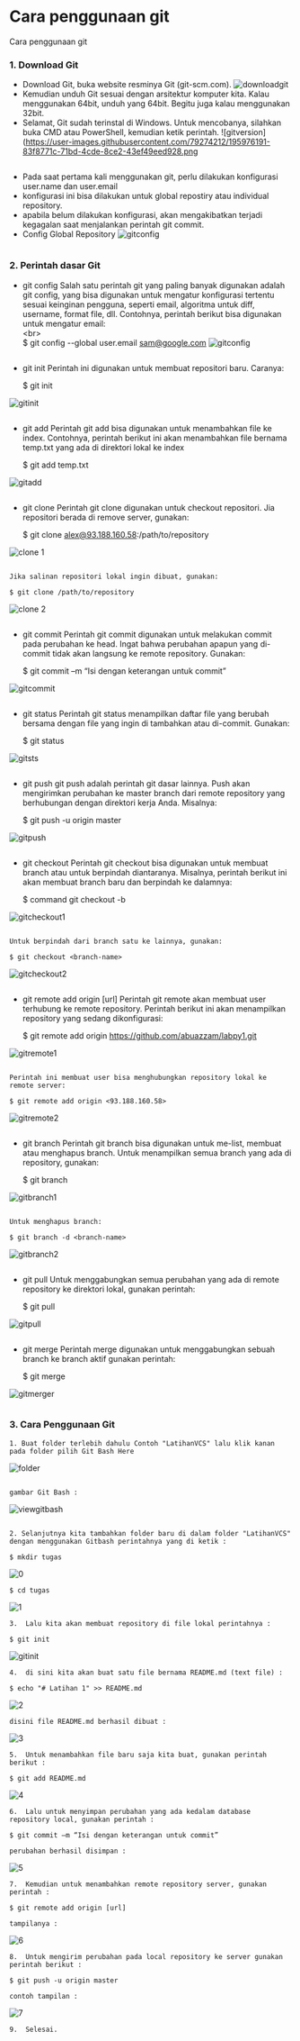 # Cara penggunaan git
Cara penggunaan git

### 1. Download Git
*   Download Git, buka website resminya Git (git-scm.com).
![downloadgit](https://user-images.githubusercontent.com/79274212/195904905-ad5c7f21-b92b-4416-acb0-f5d657e5842d.png)
*   Kemudian unduh Git sesuai dengan arsitektur komputer kita. Kalau
    menggunakan 64bit, unduh yang 64bit. Begitu juga kalau menggunakan 32bit.
*   Selamat, Git sudah terinstal di Windows. Untuk mencobanya, silahkan
    buka CMD atau PowerShell, kemudian ketik perintah.
![gitversion](https://user-images.githubusercontent.com/79274212/195976191-83f8771c-71bd-4cde-8ce2-43ef49eed928.png
<img scr="tugas/images/gitversion.png">

*   Pada saat pertama kali menggunakan git, perlu dilakukan konfigurasi user.name dan user.email 
*   konfigurasi ini bisa dilakukan untuk global repostiry atau individual repository.
*   apabila belum dilakukan konfigurasi, akan mengakibatkan terjadi kegagalan 
    saat menjalankan perintah git commit.
*   Config Global Repository
![gitconfig](https://user-images.githubusercontent.com/79274212/195976229-67b98caf-7514-4a09-983e-5c2092c79db5.png)
<img scr="tugas/images/gitconfig.png">

### 2. Perintah dasar Git

* git config
    Salah satu perintah git yang paling banyak digunakan adalah git config, yang bisa digunakan untuk mengatur konfigurasi tertentu sesuai keinginan pengguna, seperti email, algoritma untuk diff, username, format file, dll. Contohnya, perintah berikut bisa digunakan untuk mengatur email:
</br><br\>   
    $ git config --global user.email sam@google.com
![gitconfig](https://user-images.githubusercontent.com/79274212/195976229-67b98caf-7514-4a09-983e-5c2092c79db5.png)

<img scr="tugas/images/gitconfig.png">


* git init
    Perintah ini digunakan untuk membuat repositori baru. Caranya:
    
    $ git init

![gitinit](https://user-images.githubusercontent.com/79274212/195976332-3ba657c9-cf14-49ee-abc0-5b8192584e7a.PNG)

<img scr="tugas/images/gitinit.png">


* git add
    Perintah git add bisa digunakan untuk menambahkan file ke index. Contohnya, perintah berikut ini akan menambahkan file bernama temp.txt yang ada di direktori lokal ke index

    $ git add temp.txt

![gitadd](https://user-images.githubusercontent.com/79274212/195976324-521c3afa-b8cc-4fb4-85ca-bbbddd6584c1.PNG)

<img scr="tugas/images/gitadd.png">

* git clone
    Perintah git clone digunakan untuk checkout repositori. Jia repositori berada di remove server, gunakan:
    
    $ git clone alex@93.188.160.58:/path/to/repository

![clone 1](https://user-images.githubusercontent.com/79274212/195976319-3b4fff6f-bc01-4724-9371-4ecd0b5c14aa.PNG)

<img scr="tugas/images/clone 1.png">

    Jika salinan repositori lokal ingin dibuat, gunakan:

    $ git clone /path/to/repository

![clone 2](https://user-images.githubusercontent.com/79274212/195976320-e78c6b33-0651-4dfe-a0d3-03de9325b8b9.PNG)

<img scr="tugas/images/clone 2.png">

* git commit
    Perintah git commit digunakan untuk melakukan commit pada perubahan ke head. Ingat bahwa perubahan apapun yang di-commit tidak akan langsung ke remote repository. Gunakan:

    $ git commit –m “Isi dengan keterangan untuk commit”

![gitcommit](https://user-images.githubusercontent.com/79274212/195976330-14879088-0496-4e70-ad82-a892f72a8909.PNG)

<img scr="tugas/images/gitcommit.png">

* git status
    Perintah git status menampilkan daftar file yang berubah bersama dengan file yang ingin di tambahkan atau di-commit. Gunakan:

    $ git status

![gitsts](https://user-images.githubusercontent.com/79274212/195976295-443a0ede-ba38-4367-b7b5-2cfd0b7804a0.PNG)

<img scr="tugas/images/gitsts.png">

* git push
    git push adalah perintah git dasar lainnya. Push akan mengirimkan perubahan ke master branch dari remote repository yang berhubungan dengan direktori kerja Anda. Misalnya:  

    $ git push -u origin master

![gitpush](https://user-images.githubusercontent.com/79274212/195976336-e3128838-6106-46b1-9bf9-927dae0e6ee7.PNG)

<img scr="tugas/images/gitpush.png">

* git checkout
    Perintah git checkout bisa digunakan untuk membuat branch atau untuk berpindah diantaranya. Misalnya, perintah berikut ini akan membuat branch baru dan berpindah ke dalamnya:

    $ command git checkout -b <nama-branch>

![gitcheckout1](https://user-images.githubusercontent.com/79274212/195976328-792ca02b-f83b-4ae4-8986-1d09c100cf79.PNG)

<img scr="tugas/images/gitcheckout1.png">

    Untuk berpindah dari branch satu ke lainnya, gunakan:

    $ git checkout <branch-name>

![gitcheckout2](https://user-images.githubusercontent.com/79274212/195976329-f3dbd636-4212-43e0-bf19-244fa07bf8b1.PNG)

<img scr="tugas/images/gitcheckout2.png">

* git remote add origin [url]
    Perintah git remote akan membuat user terhubung ke remote repository. Perintah berikut ini akan menampilkan repository yang sedang dikonfigurasi:  
    
    $ git remote add origin https://github.com/abuazzam/labpy1.git

![gitremote1](https://user-images.githubusercontent.com/79274212/195976338-d2cad2ae-b0d6-46db-8048-cc489aed3c8d.PNG)

<img scr="tugas/images/gitremote1.png">

    Perintah ini membuat user bisa menghubungkan repository lokal ke remote server:   

    $ git remote add origin <93.188.160.58>

![gitremote2](https://user-images.githubusercontent.com/79274212/195976294-ea8664a8-c347-439f-8686-e0dbc0d95d69.PNG)

<img scr="tugas/images/gitremote2.png">

* git branch
    Perintah git branch bisa digunakan untuk me-list, membuat atau menghapus branch. Untuk menampilkan semua branch yang ada di repository, gunakan:

    $ git branch

![gitbranch1](https://user-images.githubusercontent.com/79274212/195976326-03c33a8c-e133-49aa-927f-6b2bb64bdaca.PNG)

<img scr="tugas/images/gitbranch1.png">

    Untuk menghapus branch:

    $ git branch -d <branch-name>

![gitbranch2](https://user-images.githubusercontent.com/79274212/195976327-e333933a-848e-460d-96b3-9ba59ef0efd0.PNG)

<img scr="tugas/images/gitbranch2.png">

* git pull
    Untuk menggabungkan semua perubahan yang ada di remote repository ke direktori lokal, gunakan perintah:

    $ git pull

![gitpull](https://user-images.githubusercontent.com/79274212/195976335-4d047d52-67e4-4203-ae54-8c9aa0a1b228.PNG)

<img scr="tugas/images/gitpull.png">

* git merge
    Perintah merge digunakan untuk menggabungkan sebuah branch ke branch aktif gunakan perintah:

    $ git merge <nama-branch>

![gitmerger](https://user-images.githubusercontent.com/79274212/195976333-629f7b3d-69e5-4f38-8dc2-9a205142def6.PNG)

<img scr="tugas/images/gitmerger.png">

### 3. Cara Penggunaan Git  

    1. Buat folder terlebih dahulu Contoh "LatihanVCS" lalu klik kanan pada folder pilih Git Bash Here

![folder](https://user-images.githubusercontent.com/79274212/195976322-39551ed8-70f9-431e-973e-813d5d5e9674.png)

<img scr="tugas/images/folder.png">

    gambar Git Bash :
![viewgitbash](https://user-images.githubusercontent.com/79274212/195976301-a4181de1-9673-4c52-97df-63d2c291e898.PNG)

<img scr="tugas/images/viewgitbash.png">

    2. Selanjutnya kita tambahkan folder baru di dalam folder "LatihanVCS" dengan menggunakan Gitbash perintahnya yang di ketik :

    $ mkdir tugas

![0](https://user-images.githubusercontent.com/79274212/195976642-13ab5f5b-4aab-4c31-9e57-e4dc3778ae77.PNG)

    $ cd tugas
![1](https://user-images.githubusercontent.com/79274212/195976302-ff61efea-105a-4361-bf98-823fd321175e.PNG)

    3.  Lalu kita akan membuat repository di file lokal perintahnya :

    $ git init
![gitinit](https://user-images.githubusercontent.com/79274212/195976332-3ba657c9-cf14-49ee-abc0-5b8192584e7a.PNG)

    4.  di sini kita akan buat satu file bernama README.md (text file) :

    $ echo "# Latihan 1" >> README.md
![2](https://user-images.githubusercontent.com/79274212/195976303-ffb32703-2994-4ab5-a673-bdeb629e5f92.PNG)

    disini file README.md berhasil dibuat :
![3](https://user-images.githubusercontent.com/79274212/195976304-513bada0-7b65-444a-aebe-be7957c88589.PNG)

    5.  Untuk menambahkan file baru saja kita buat, gunakan perintah berikut :

    $ git add README.md
![4](https://user-images.githubusercontent.com/79274212/195976305-a8a403b8-42cf-4f0f-ba13-8779efccd7d1.PNG)

    6.  Lalu untuk menyimpan perubahan yang ada kedalam database repository local, gunakan perintah :

    $ git commit –m “Isi dengan keterangan untuk commit”

    perubahan berhasil disimpan :
![5](https://user-images.githubusercontent.com/79274212/195976306-e4c7f155-196f-4832-adcd-52e1ce58862c.PNG)

    7.  Kemudian untuk menambahkan remote repository server, gunakan perintah :

    $ git remote add origin [url]

    tampilanya :
![6](https://user-images.githubusercontent.com/79274212/195976307-73ba4692-1bbf-4b37-b042-33ca64b1cffa.PNG)

    8.  Untuk mengirim perubahan pada local repository ke server gunakan perintah berikut :

    $ git push -u origin master

    contoh tampilan :
![7](https://user-images.githubusercontent.com/79274212/195976308-3f91fa6f-8984-43fd-844e-af4f255b453b.PNG)

    9.  Selesai.


